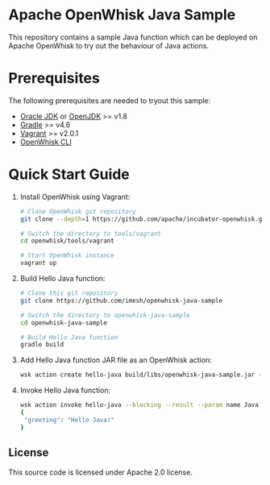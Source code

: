 # Apache OpenWhisk Java Sample

This repository contains a sample Java function which can be deployed on Apache OpenWhisk to try out the behaviour of Java actions.

# Prerequisites

The following prerequisites are needed to tryout this sample:

- [Oracle JDK](http://www.oracle.com/technetwork/java/javase/downloads/index.html) or [OpenJDK](http://openjdk.java.net/install/) >= v1.8
- [Gradle](https://gradle.org) >= v4.6
- [Vagrant](https://www.vagrantup.com/downloads.html) >= v2.0.1
- [OpenWhisk CLI](https://github.com/apache/incubator-openwhisk-cli)

# Quick Start Guide

1. Install OpenWhisk using Vagrant:

   ````bash
   # Clone OpenWhisk git repository
   git clone --depth=1 https://github.com/apache/incubator-openwhisk.git openwhisk

   # Switch the directory to tools/vagrant
   cd openwhisk/tools/vagrant

   # Start OpenWhisk instance
   vagrant up
   ````

2. Build Hello Java function:

   ````bash
   # Clone this git repository
   git clone https://github.com/imesh/openwhisk-java-sample

   # Switch the directory to openwhisk-java-sample
   cd openwhisk-java-sample

   # Build Hello Java function 
   gradle build
   ````

3. Add Hello Java function JAR file as an OpenWhisk action:

   ````bash
   wsk action create hello-java build/libs/openwhisk-java-sample.jar --main Hello
   ````

4. Invoke Hello Java function:

   ````bash
   wsk action invoke hello-java --blocking --result --param name Java
   {
    "greeting": "Hello Java!"
   }
   ````

## License

This source code is licensed under Apache 2.0 license.